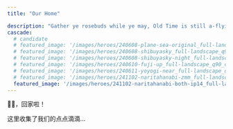 ```yaml
---
title: "Our Home"

description: "Gather ye rosebuds while ye may, Old Time is still a-flying. "
cascade:
  # candidate
  # featured_image: '/images/heroes/240608-plane-sea-original_full-landscape_q90_cropped.webp' # 7
  # featured_image: '/images/heroes/240608-shibuyasky_full-landscape_q90_cropped.webp' # 8
  # featured_image: '/images/heroes/240608-shibuyasky-night_full-landscape_q90_cropped.webp' # 8
  # featured_image: '/images/heroes/240610-fuji-up_full-landscape_q90_cropped.webp' # 7.5
  # featured_image: '/images/heroes/240611-yoyogi-near_full-landscape_q90_cropped.webp' # 8
  # featured_image: '/images/heroes/241102-naritahanabi-zmm_full-landscape_q90_cropped.webp' # 8
  featured_image: '/images/heroes/241102-naritahanabi-both-ip14_full-landscape_q90_cropped.webp' # 8
---
```


🐷🐷，回家啦！

这里收集了我们的点点滴滴...
